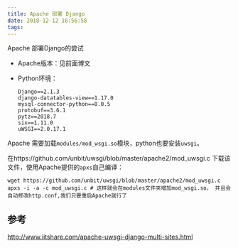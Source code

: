 ```yaml
---
title: Apache 部署 Django
date: 2018-12-12 16:56:58
tags:
---
```




<!--more-->

Apache 部署Django的尝试

+ Apache版本：见前面博文

+ Python环境：

  ```
  Django==2.1.3
  django-datatables-view==1.17.0
  mysql-connector-python==8.0.5
  protobuf==3.6.1
  pytz==2018.7
  six==1.11.0
  uWSGI==2.0.17.1
  ```



Apache 需要加载`modules/mod_wsgi.so`模块，python也要安装`uwsgi`。

在https://github.com/unbit/uwsgi/blob/master/apache2/mod_uwsgi.c 下载该文件，使用Apache提供的`apxs`自己编译：

```
wget https://github.com/unbit/uwsgi/blob/master/apache2/mod_uwsgi.c
apxs -i -a -c mod_uwsgi.c # 这样就会在modules文件夹增加mod_wsgi.so， 并且会自动修改http.conf,我们只要重启Apache就行了

```





## 参考

http://www.iitshare.com/apache-uwsgi-django-multi-sites.html